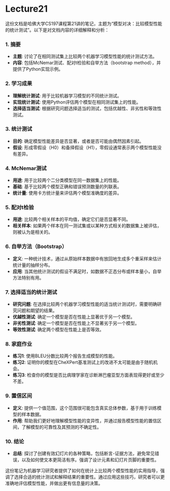 # Lecture21

这份文档是哈佛大学CS197课程第21讲的笔记，主题为“模型对决：比较模型性能的统计测试”。以下是对文档内容的详细解释和分析：

### 1. 摘要

- **主题**: 讨论了在相同测试集上比较两个机器学习模型性能的统计测试方法。
- **内容**: 包括McNemar测试、配对t检验和自举方法（bootstrap method），并提供了Python实现示例。

### 2. 学习成果

- **理解统计测试**: 用于比较机器学习模型的不同统计测试。
- **实现统计测试**: 使用Python评估两个模型在相同测试集上的性能。
- **选择适当测试**: 根据研究问题选择适当的测试，包括优越性、非劣性和等效性测试。

### 3. 统计测试

- **目的**: 确定模型性能差异是否显著，或者是否可能由偶然因素引起。
- **假设**: 形成零假设（H0）和备择假设（H1），零假设通常表示两个模型性能没有差异。

### 4. McNemar测试

- **用途**: 用于比较两个二分类模型在同一数据集上的性能。
- **基础**: 基于比较两个模型正确和错误预测数量的列联表。
- **统计量**: 使用卡方统计量来评估两个模型准确度的差异。

### 5. 配对t检验

- **用途**: 比较两个相关样本的平均值，确定它们是否显著不同。
- **相关样本**: 如果两个样本在同一测试集或以某种方式相关的数据集上被评估，则被认为是相关的。

### 6. 自举方法（Bootstrap）

- **定义**: 一种统计技术，通过从原始样本数据中有放回地生成多个重采样来估计统计量的抽样分布。
- **应用**: 当其他统计测试的假设不满足时，如数据不正态分布或样本量小，自举方法特别有用。

### 7. 选择适当的统计测试

- **研究问题**: 在选择比较两个机器学习模型性能的适当统计测试时，需要明确研究问题和期望的结果。
- **优越性测试**: 确定一个模型是否在性能上显著优于另一个模型。
- **非劣性测试**: 确定一个模型是否在性能上不显著劣于另一个模型。
- **等效性测试**: 确定两个模型在性能上是否等效。

### 8. 家庭作业

- **练习1**: 使用BLEU分数比较两个报告生成模型的性能。
- **练习2**: 证明你的模型在CheXPert基准测试上的改进不太可能是由于随机机会。
- **练习3**: 检查你的模型是否比病理学家在诊断淋巴瘤亚型方面表现得更好或至少不差。

### 9. 置信区间

- **定义**: 提供一个值范围，这个范围很可能包含真实总体参数，基于用于训练模型的样本数据。
- **作用**: 帮助我们更好地理解模型性能的变异性，并通过报告模型性能的置信区间，了解模型的可靠性及其预测的不确定性。

### 10. 结论

- **总结**: 探讨了创建有效幻灯片的各种策略，包括断言-证据方法，避免常见错误，以及如何使文本更简洁有序。强调了设计元素和幻灯片页脚的重要性。

这份笔记为机器学习研究者提供了如何在统计上比较两个模型性能的实用指导，强调了选择合适的统计测试和解释结果的重要性。通过应用这些技巧，研究者可以更准确地评估模型性能，并做出更有信息量的决策。